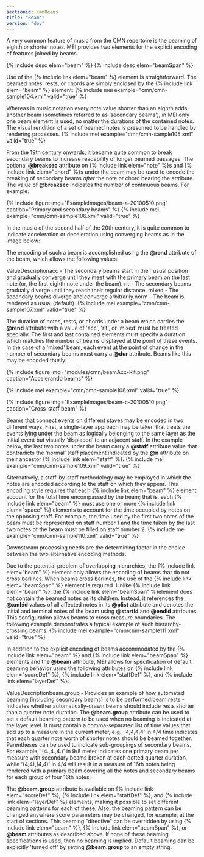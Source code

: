 ```yaml
---
sectionid: cmnBeams
title: "Beams"
version: "dev"
---
```


A very common feature of music from the CMN repertoire is the beaming of eighth or shorter notes. MEI provides two elements for the explicit encoding of features joined by beams.

  
{% include desc elem="beam" %} 
{% include desc elem="beamSpan" %} 
 

Use of the {% include link elem="beam" %} element is straightforward. The beamed notes, rests, or chords are simply enclosed by the {% include link elem="beam" %} element:
{% include mei example="cmn/cmn-sample104.xml" valid="true" %}
    
Whereas in music notation every note value shorter than an eighth adds another beam (sometimes referred to as ‘secondary beams’), in MEI only one beam element is used, no matter the durations of the contained notes. The visual rendition of a set of beamed notes is presumed to be handled by rendering processes.
{% include mei example="cmn/cmn-sample105.xml" valid="true" %}
    
From the 19th century onwards, it became quite common to break secondary beams to increase readability of longer beamed passages. The optional **@breaksec** attribute on {% include link elem="note" %}s and {% include link elem="chord" %}s under the beam may be used to encode the breaking of secondary beams *after* the note or chord bearing the attribute. The value of **@breaksec** indicates the number of continuous beams. For example:

{% include figure img="ExampleImages/beam-a-20100510.png" caption="Primary and secondary beams" %}
{% include mei example="cmn/cmn-sample106.xml" valid="true" %}
    
In the music of the second half of the 20th century, it is quite common to indicate acceleration or deceleration using converging beams as in the image below:

The encoding of such a beam is accomplished using the **@rend** attribute of the beam, which allows the following values:

ValueDescriptionacc - The secondary beams start in their usual position and gradually converge until they
          meet with the primary beam on the last note (or, the first eighth note under the beam). rit - The secondary beams gradually diverge until they reach their regular distance. mixed - The secondary beams diverge and converge arbitrarily.norm - The beam is rendered as usual (default). {% include mei example="cmn/cmn-sample107.xml" valid="true" %}
    
The duration of notes, rests, or chords under a beam which carries the **@rend** attribute with a value of 'acc', 'rit', or 'mixed' must be treated specially. The first and last contained elements must specify a duration which matches the number of beams displayed at the point of these events. In the case of a 'mixed' beam, each event at the point of change in the number of secondary beams must carry a **@dur** attribute. Beams like this may be encoded thusly:

{% include figure img="modules/cmn/beamAcc-Rit.png" caption="Accelerando beams" %}

 {% include mei example="cmn/cmn-sample108.xml" valid="true" %}
     

{% include figure img="ExampleImages/beam-c-20100510.png" caption="Cross-staff beam" %}

Beams that connect events on different staves may be encoded in two different ways. First, a single-layer approach may be taken that treats the events lying under the beam as logically belonging to the same layer as the initial event but visually ‘displaced’ to an adjacent staff. In the example below, the last two notes under the beam carry a **@staff** attribute value that contradicts the ‘normal’ staff placement indicated by the **@n** attribute on their ancestor {% include link elem="staff" %}.
{% include mei example="cmn/cmn-sample109.xml" valid="true" %}
    
Alternatively, a staff-by-staff methodology may be employed in which the notes are encoded according to the staff on which they appear. This encoding style requires that each {% include link elem="beam" %} element account for the total time encompassed by the beam; that is, each {% include link elem="beam" %} must use one or more {% include link elem="space" %} elements to account for the time occupied by notes on the opposing staff. For example, the time used by the first two notes of the beam must be represented on staff number 1 and the time taken by the last two notes of the beam must be filled on staff number 2.
{% include mei example="cmn/cmn-sample110.xml" valid="true" %}
    
Downstream processing needs are the determining factor in the choice between the two alternative encoding methods.

Due to the potential problem of overlapping hierarchies, the {% include link elem="beam" %} element only allows the encoding of beams that do not cross barlines. When beams cross barlines, the use of the {% include link elem="beamSpan" %} element is required. Unlike {% include link elem="beam" %}, the {% include link elem="beamSpan" %}element does not contain the beamed notes as its children. Instead, it references the **@xml:id** values of all affected notes in its **@plist** attribute and denotes the initial and terminal notes of the beam using **@startid** and **@endid** attributes. This configuration allows beams to cross measure boundaries. The following example demonstrates a typical example of such hierarchy-crossing beams:
{% include mei example="cmn/cmn-sample111.xml" valid="true" %}
    
In addition to the explicit encoding of beams accommodated by the {% include link elem="beam" %} and {% include link elem="beamSpan" %} elements and the **@beam** attribute, MEI allows for specification of default beaming behavior using the following attributes on {% include link elem="scoreDef" %}, {% include link elem="staffDef" %}, and {% include link elem="layerDef" %}:

ValueDescriptionbeam.group - Provides an example of how automated beaming (including secondary beams) is to be
          performed.beam.rests - Indicates whether automatically-drawn beams should include rests shorter than a
          quarter note duration.
The **@beam.group** attribute can be used to set a default beaming pattern to be used when no beaming is indicated at the layer level. It must contain a comma-separated list of time values that add up to a measure in the current meter, e.g., '4,4,4,4' in 4/4 time indicates that each quarter note worth of shorter notes should be beamed together. Parentheses can be used to indicate sub-groupings of secondary beams. For example, '(4.,4.,4.)' in 9/8 meter indicates one primary beam per measure with secondary beams broken at each dotted quarter duration, while '(4,4),(4,4)' in 4/4 will result in a measure of 16th notes being rendered with a primary beam covering all the notes and secondary beams for each group of four 16th notes.

The **@beam.group** attribute is available on {% include link elem="scoreDef" %}, {% include link elem="staffDef" %}, and {% include link elem="layerDef" %} elements, making it possible to set different beaming patterns for each of these. Also, the beaming pattern can be changed anywhere score parameters may be changed, for example, at the start of sections. This beaming "directive" can be overridden by using {% include link elem="beam" %}, {% include link elem="beamSpan" %}, or **@beam** attributes as described above. If none of these beaming specifications is used, then no beaming is implied. Default beaming can be explicitly 'turned off' by setting **@beam.group** to an empty string.

